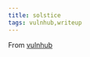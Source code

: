```yaml
---
title: solstice
tags: vulnhub,writeup
---
```

From [vulnhub](https://www.vulnhub.com/entry/sunset-solstice,499/)
